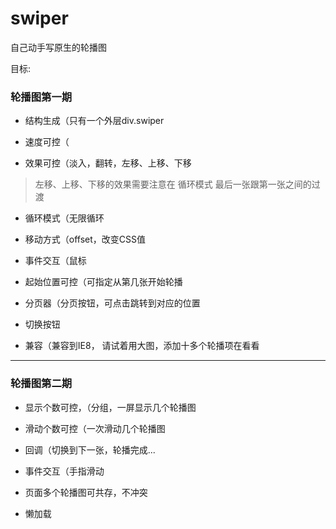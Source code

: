 # swiper
自己动手写原生的轮播图

目标:

### 轮播图第一期

- 结构生成（只有一个外层div.swiper

- 速度可控（

- 效果可控（淡入，翻转，左移、上移、下移
> 左移、上移、下移的效果需要注意在 循环模式 最后一张跟第一张之间的过渡

- 循环模式（无限循环

- 移动方式（offset，改变CSS值

- 事件交互（鼠标

- 起始位置可控（可指定从第几张开始轮播

- 分页器（分页按钮，可点击跳转到对应的位置

- 切换按钮

- 兼容（兼容到IE8， 请试着用大图，添加十多个轮播项在看看

---

### 轮播图第二期

- 显示个数可控，（分组，一屏显示几个轮播图

- 滑动个数可控（一次滑动几个轮播图

- 回调（切换到下一张，轮播完成...

- 事件交互（手指滑动

- 页面多个轮播图可共存，不冲突

- 懒加载
